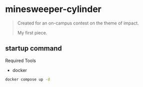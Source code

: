 # minesweeper-cylinder

> Created for an on-campus contest on the theme of impact.
> 
> My first piece.

## startup command
Required Tools
- docker
```sh
docker compose up -d
```
